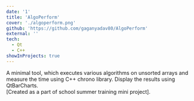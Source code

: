 ```yaml
---
date: '1'
title: 'AlgoPerform'
cover: './algoperform.png'
github: 'https://github.com/gaganyadav80/AlgoPerform'
external: ''
tech:
  - Qt
  - C++
showInProjects: true
---
```


A minimal tool, which executes various algorithms on unsorted arrays and measure the time using C++ chrono library. Display the results using QtBarCharts.
<br>\[Created as a part of school summer training mini project\].